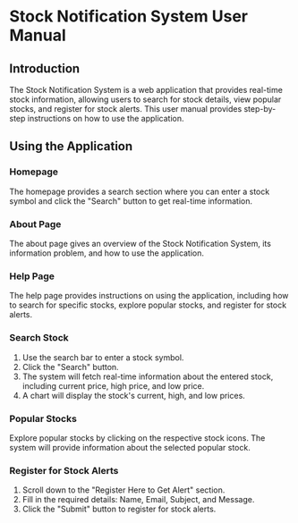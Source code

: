 # Stock Notification System User Manual

## Introduction

The Stock Notification System is a web application that provides real-time stock information, allowing users to search for stock details, view popular stocks, and register for stock alerts. This user manual provides step-by-step instructions on how to use the application.

## Using the Application

### Homepage

The homepage provides a search section where you can enter a stock symbol and click the "Search" button to get real-time information.

### About Page

The about page gives an overview of the Stock Notification System, its information problem, and how to use the application.

### Help Page

The help page provides instructions on using the application, including how to search for specific stocks, explore popular stocks, and register for stock alerts.

### Search Stock

1. Use the search bar to enter a stock symbol.
2. Click the "Search" button.
3. The system will fetch real-time information about the entered stock, including current price, high price, and low price.
4. A chart will display the stock's current, high, and low prices.

### Popular Stocks

Explore popular stocks by clicking on the respective stock icons. The system will provide information about the selected popular stock.

### Register for Stock Alerts

1. Scroll down to the "Register Here to Get Alert" section.
2. Fill in the required details: Name, Email, Subject, and Message.
3. Click the "Submit" button to register for stock alerts.
